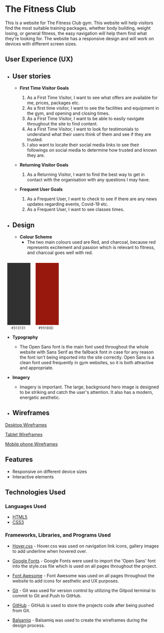 # The Fitness Club
This is a website for The Fitness Club gym. This website will help visitors find the most suitable training packages, whether body building, weight losing, or general fitness, the easy navigation will help them find what they’re looking for. The website has a responsive design and will work on devices with different screen sizes. 

## User Experience (UX)

* ##	User stories
  * **First Time Visitor Goals**
    1.	As a First Time Visitor, I want to see what offers are available for me, prices, packages etc.
    2.	As a first time visitor, I want to see the facilities and equipment in the gym, and opening and closing times.
    3.	As a First Time Visitor, I want to be able to easily navigate throughout the site to find content.
    4.	As a First Time Visitor, I want to look for testimonials to understand what their users think of them and see if they are trusted. 
    5.	I also want to locate their social media links to see their followings on social media to determine how trusted and known they are.
    
  * **Returning Visitor Goals**
    1.	As a Returning Visitor, I want to find the best way to get in contact with the organisation with any questions I may have.
  
  * **Frequent User Goals**
    1.	As a Frequent User, I want to check to see if there are any news updates regarding events, Covid-19 etc.
    2.	As a Frequent User, I want to see classes times.

* ##	Design
  * **Colour Scheme**
    *	The two main colours used are Red, and charcoal, because red represents excitement and passion which is relevant to fitness, and charcoal goes well with red.
 
![Colour Charcoal](https://github.com/MukhtarMalal/The-Fitness-Club/blob/master/docs/Colour%20Scheme/Charcoal.png)
![Colour Red](https://github.com/MukhtarMalal/The-Fitness-Club/blob/master/docs/Colour%20Scheme/Red.png)
    
  * **Typography**
    *	The Open Sans font is the main font used throughout the whole website with Sans Serif as the fallback font in case for any reason the font isn't being imported into the site correctly. Open Sans is a clean font used frequently in gym websites, so it is both attractive and appropriate.
   
  * **Imagery**
    *	Imagery is important. The large, background hero image is designed to be striking and catch the user's attention. It also has a modern, energetic aesthetic.
 
 * ##	Wireframes
 
[Desktop Wireframes](https://github.com/MukhtarMalal/The-Fitness-Club/blob/master/docs/Wireframes/README.MD)

[Tablet Wireframes](https://github.com/MukhtarMalal/The-Fitness-Club/blob/master/docs/Wireframes/tablet.md)

[Mobile phone Wireframes](https://github.com/MukhtarMalal/The-Fitness-Club/blob/master/docs/Wireframes/Mobile.md)

## Features

* Responsive on different device sizes
* Interactive elements

## Technologies Used

### Languages Used

* [HTML5](https://en.wikipedia.org/wiki/HTML5)
* [CSS3](https://en.wikipedia.org/wiki/CSS)

### Frameworks, Libraries, and Programs Used

* [Hover.css](https://ianlunn.github.io/Hover/) - Hover.css was used on navigation link icons, gallery images to add underline when hovered over.

* [Google Fonts](https://fonts.google.com/) - Google Fonts were used to import the 'Open Sans' font into the style.css file which is used on all pages throughout the project.

* [Font Awesome](https://fontawesome.com/) - Font Awesome was used on all pages throughout the website to add icons for aesthetic and UX purposes.

* [Git](https://git-scm.com/) - Git was used for version control by utilizing the Gitpod terminal to commit to Git and Push to GitHub.

* [GitHub](https://github.com/) - GitHub is used to store the projects code after being pushed from Git.

* [Balsamiq](https://balsamiq.com/) - Balsamiq was used to create the wireframes during the design process.
